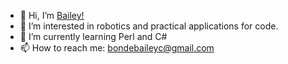 - 👋 Hi, I’m [Bailey!](https://github.com/balien-12)
- 👀 I’m interested in robotics and practical applications for code.
- 🌱 I’m currently learning Perl and C#
- 📫 How to reach me: bondebaileyc@gmail.com

<!---
balien-12/balien-12 is a ✨ special ✨ repository because its `README.md` (this file) appears on your GitHub profile.
You can click the Preview link to take a look at your changes.
--->
